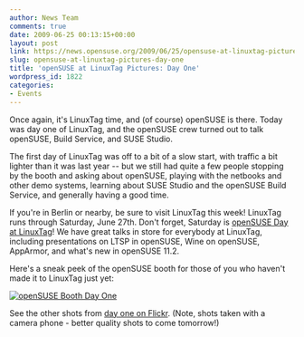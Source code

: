 ```yaml
---
author: News Team
comments: true
date: 2009-06-25 00:13:15+00:00
layout: post
link: https://news.opensuse.org/2009/06/25/opensuse-at-linuxtag-pictures-day-one/
slug: opensuse-at-linuxtag-pictures-day-one
title: 'openSUSE at LinuxTag Pictures: Day One'
wordpress_id: 1822
categories:
- Events
---
```


Once again, it's LinuxTag time, and (of course) openSUSE is there. Today was day one of LinuxTag, and the openSUSE crew turned out to talk openSUSE, Build Service, and SUSE Studio.

The first day of LinuxTag was off to a bit of a slow start, with traffic a bit lighter than it was last year -- but we still had quite a few people stopping by the booth and asking about openSUSE, playing with the netbooks and other demo systems, learning about SUSE Studio and the openSUSE Build Service, and generally having a good time.

If you're in Berlin or nearby, be sure to visit LinuxTag this week! LinuxTag runs through Saturday, June 27th. Don't forget, Saturday is [openSUSE Day at LinuxTag](http://en.opensuse.org/LinuxTag)! We have great talks in store for everybody at LinuxTag, including presentations on LTSP in openSUSE, Wine on openSUSE, AppArmor, and what's new in openSUSE 11.2.

Here's a sneak peek of the openSUSE booth for those of you who haven't made it to LinuxTag just yet:

[![openSUSE Booth Day One](http://farm4.static.flickr.com/3346/3658633312_c8d222b913.jpg)](http://www.flickr.com/photos/jzb/3658633312/)

See the other shots from [day one on Flickr](http://www.flickr.com/photos/jzb/sets/72157620362270595/). (Note, shots taken with a camera phone - better quality shots to come tomorrow!)
